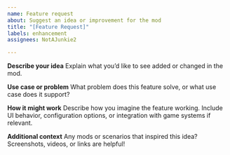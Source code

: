 ```yaml
---
name: Feature request
about: Suggest an idea or improvement for the mod
title: "[Feature Request]"
labels: enhancement
assignees: NotAJunkie2

---
```


**Describe your idea**
Explain what you’d like to see added or changed in the mod.

**Use case or problem**
What problem does this feature solve, or what use case does it support?

**How it might work**
Describe how you imagine the feature working. Include UI behavior, configuration options, or integration with game systems if relevant.

**Additional context**
Any mods or scenarios that inspired this idea? Screenshots, videos, or links are helpful!
